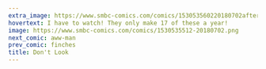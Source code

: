 ```yaml
---
extra_image: https://www.smbc-comics.com/comics/153053560220180702after.png
hovertext: I have to watch! They only make 17 of these a year!
image: https://www.smbc-comics.com/comics/1530535512-20180702.png
next_comic: aww-man
prev_comic: finches
title: Don't Look
---
```


